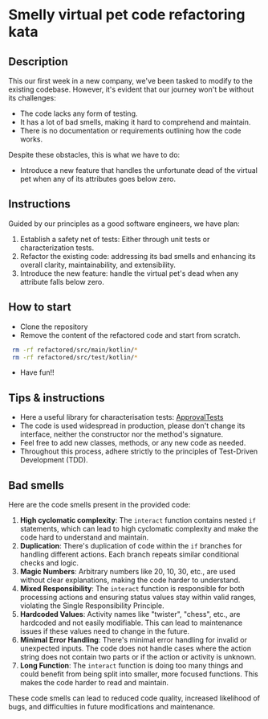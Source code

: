# Smelly virtual pet code refactoring kata

## Description

This our first week in a new company, we've been tasked to modify to the existing codebase. 
However, it's evident that our journey won't be without its challenges:

- The code lacks any form of testing.
- It has a lot of bad smells, making it hard to comprehend and maintain.
- There is no documentation or requirements outlining how the code works.

Despite these obstacles, this is what we have to do: 

- Introduce a new feature that handles the unfortunate dead of the virtual pet when any of its attributes goes below zero.

## Instructions

Guided by our principles as a good software engineers, we have plan:

1. Establish a safety net of tests: Either through unit tests or characterization tests.
2. Refactor the existing code: addressing its bad smells and enhancing its overall clarity, maintainability, and extensibility.
3. Introduce the new feature: handle the virtual pet's dead when any attribute falls below zero.

## How to start

- Clone the repository
- Remove the content of the refactored code and start from scratch.
```bash
 rm -rf refactored/src/main/kotlin/*
 rm -rf refactored/src/test/kotlin/*
```
- Have fun!!


## Tips & instructions

- Here a useful library for characterisation tests: [ApprovalTests](https://approvaltests.com/)
- The code is used widespread in production, please don't change its interface, neither the constructor nor the method's signature.
- Feel free to add new classes, methods, or any new code as needed.
- Throughout this process, adhere strictly to the principles of Test-Driven Development (TDD).

## Bad smells

Here are the code smells present in the provided code:

1. **High cyclomatic complexity**: The `interact` function contains nested `if` statements, which can lead to high cyclomatic complexity and make the code hard to understand and maintain.
2. **Duplication**: There's duplication of code within the `if` branches for handling different actions. Each branch repeats similar conditional checks and logic.
3. **Magic Numbers**: Arbitrary numbers like 20, 10, 30, etc., are used without clear explanations, making the code harder to understand.
4. **Mixed Responsibility**: The `interact` function is responsible for both processing actions and ensuring status values stay within valid ranges, violating the Single Responsibility Principle.
5. **Hardcoded Values**: Activity names like "twister", "chess", etc., are hardcoded and not easily modifiable. This can lead to maintenance issues if these values need to change in the future.
6. **Minimal Error Handling**: There's minimal error handling for invalid or unexpected inputs. The code does not handle cases where the action string does not contain two parts or if the action or activity is unknown.
8. **Long Function**: The `interact` function is doing too many things and could benefit from being split into smaller, more focused functions. This makes the code harder to read and maintain.

These code smells can lead to reduced code quality, increased likelihood of bugs, and difficulties in future modifications and maintenance.
